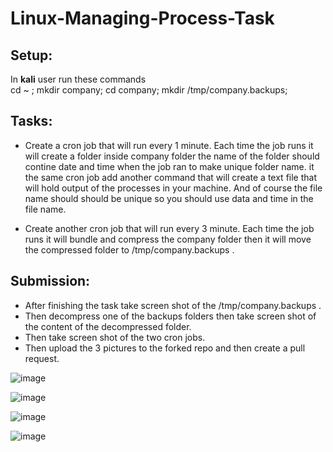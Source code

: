 # Linux-Managing-Process-Task

## Setup:

In **kali** user run these commands <br/>
cd ~ ; mkdir company; cd company; mkdir /tmp/company.backups; 


## Tasks:

- Create a cron job that will run every 1 minute. Each time the job runs it will create a folder inside company folder the name of the folder should contine date and time when the job ran to make unique folder name. it the same cron job add another command that will create a text file that will hold output of the processes in your machine. And of course the file name should should be unique so you should use data and time in the file name.

- Create another cron job that will run every 3 minute. Each time the job runs it will bundle and compress the company folder then it will move the compressed folder to /tmp/company.backups . 

## Submission:

- After finishing the task take screen shot of the /tmp/company.backups .
- Then decompress one of the backups folders then take screen shot of the content of the decompressed folder.
- Then take screen shot of the two cron jobs.
- Then upload the 3 pictures to the forked repo and then create a pull request.

![image](https://user-images.githubusercontent.com/26005476/196201777-2d5c59c4-c945-4311-a8fb-71df7da2b0bd.png)

![image](https://user-images.githubusercontent.com/26005476/196201746-b942ac93-ea19-44b5-a050-9d5969496684.png)

![image](https://user-images.githubusercontent.com/26005476/196201782-6639ccac-054c-4583-9e8c-5117e1b310b8.png)

![image](https://user-images.githubusercontent.com/26005476/196201708-1fa26c0e-f31d-4962-8220-87d33a40d865.png)
